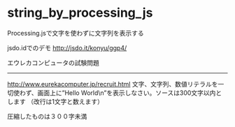 string_by_processing_js
=======================

Processing.jsで文字を使わずに文字列を表示する

jsdo.idでのデモ
http://jsdo.it/konyu/ggp4/


エウレカコンピュータの試験問題

-----
http://www.eurekacomputer.jp/recruit.html
文字、文字列、数値リテラルを一切使わず、画面上に”Hello World\n”を表示しなさい。ソースは300文字以内とします
（改行は1文字と数えます）

圧縮したものは３００字未満
